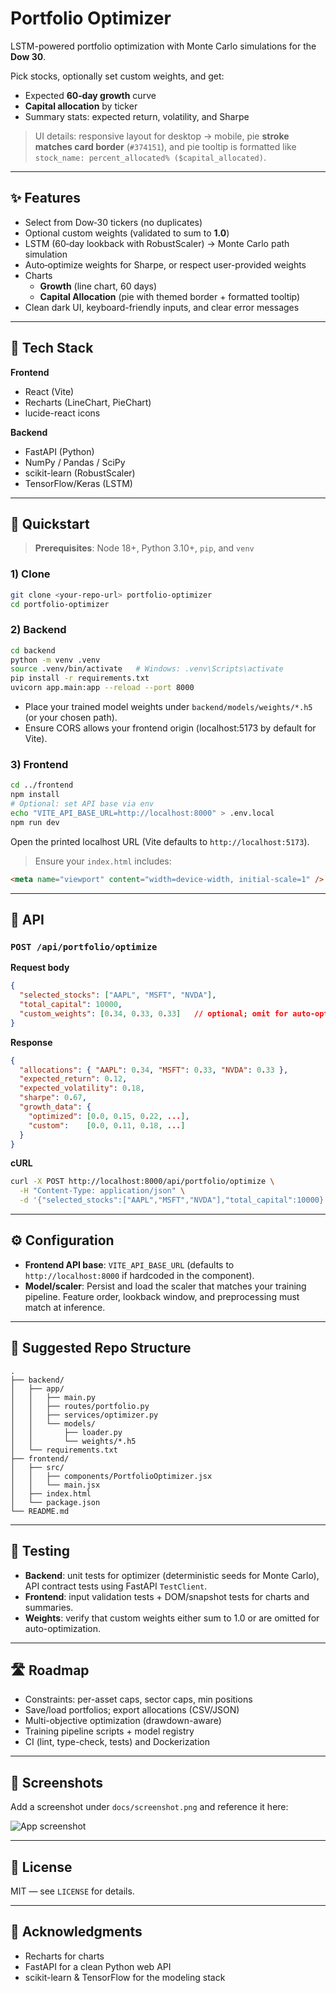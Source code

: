 # Portfolio Optimizer

LSTM-powered portfolio optimization with Monte Carlo simulations for the **Dow 30**.

Pick stocks, optionally set custom weights, and get:
- Expected **60‑day growth** curve
- **Capital allocation** by ticker
- Summary stats: expected return, volatility, and Sharpe

> UI details: responsive layout for desktop → mobile, pie **stroke matches card border** (`#374151`), and pie tooltip is formatted like  
> `stock_name: percent_allocated% ($capital_allocated)`.

---

## ✨ Features

- Select from Dow‑30 tickers (no duplicates)
- Optional custom weights (validated to sum to **1.0**)
- LSTM (60‑day lookback with RobustScaler) → Monte Carlo path simulation
- Auto‑optimize weights for Sharpe, or respect user-provided weights
- Charts
  - **Growth** (line chart, 60 days)
  - **Capital Allocation** (pie with themed border + formatted tooltip)
- Clean dark UI, keyboard-friendly inputs, and clear error messages

---

## 🧱 Tech Stack

**Frontend**
- React (Vite)
- Recharts (LineChart, PieChart)
- lucide-react icons

**Backend**
- FastAPI (Python)
- NumPy / Pandas / SciPy
- scikit-learn (RobustScaler)
- TensorFlow/Keras (LSTM)

---

## 🚀 Quickstart

> **Prerequisites**: Node 18+, Python 3.10+, `pip`, and `venv`

### 1) Clone
```bash
git clone <your-repo-url> portfolio-optimizer
cd portfolio-optimizer
```

### 2) Backend
```bash
cd backend
python -m venv .venv
source .venv/bin/activate   # Windows: .venv\Scripts\activate
pip install -r requirements.txt
uvicorn app.main:app --reload --port 8000
```

- Place your trained model weights under `backend/models/weights/*.h5` (or your chosen path).
- Ensure CORS allows your frontend origin (localhost:5173 by default for Vite).

### 3) Frontend
```bash
cd ../frontend
npm install
# Optional: set API base via env
echo "VITE_API_BASE_URL=http://localhost:8000" > .env.local
npm run dev
```

Open the printed localhost URL (Vite defaults to `http://localhost:5173`).

> Ensure your `index.html` includes:
```html
<meta name="viewport" content="width=device-width, initial-scale=1" />
```

---

## 🔌 API

### `POST /api/portfolio/optimize`

**Request body**
```json
{
  "selected_stocks": ["AAPL", "MSFT", "NVDA"],
  "total_capital": 10000,
  "custom_weights": [0.34, 0.33, 0.33]   // optional; omit for auto-optimization
}
```

**Response**
```json
{
  "allocations": { "AAPL": 0.34, "MSFT": 0.33, "NVDA": 0.33 },
  "expected_return": 0.12,
  "expected_volatility": 0.18,
  "sharpe": 0.67,
  "growth_data": {
    "optimized": [0.0, 0.15, 0.22, ...],
    "custom":    [0.0, 0.11, 0.18, ...]
  }
}
```

**cURL**
```bash
curl -X POST http://localhost:8000/api/portfolio/optimize \
  -H "Content-Type: application/json" \
  -d '{"selected_stocks":["AAPL","MSFT","NVDA"],"total_capital":10000}'
```

---

## ⚙️ Configuration

- **Frontend API base**: `VITE_API_BASE_URL` (defaults to `http://localhost:8000` if hardcoded in the component).
- **Model/scaler**: Persist and load the scaler that matches your training pipeline. Feature order, lookback window, and preprocessing must match at inference.

---

## 📁 Suggested Repo Structure

```
.
├── backend/
│   ├── app/
│   │   ├── main.py
│   │   ├── routes/portfolio.py
│   │   ├── services/optimizer.py
│   │   └── models/
│   │       ├── loader.py
│   │       └── weights/*.h5
│   └── requirements.txt
├── frontend/
│   ├── src/
│   │   ├── components/PortfolioOptimizer.jsx
│   │   └── main.jsx
│   ├── index.html
│   └── package.json
└── README.md
```

---

## 🧪 Testing

- **Backend**: unit tests for optimizer (deterministic seeds for Monte Carlo), API contract tests using FastAPI `TestClient`.
- **Frontend**: input validation tests + DOM/snapshot tests for charts and summaries.
- **Weights**: verify that custom weights either sum to 1.0 or are omitted for auto-optimization.

---

## 🛣️ Roadmap

- Constraints: per-asset caps, sector caps, min positions
- Save/load portfolios; export allocations (CSV/JSON)
- Multi-objective optimization (drawdown-aware)
- Training pipeline scripts + model registry
- CI (lint, type-check, tests) and Dockerization

---

## 📸 Screenshots

Add a screenshot under `docs/screenshot.png` and reference it here:

![App screenshot](docs/screenshot.png)

---

## 📝 License

MIT — see `LICENSE` for details.

---

## 🙌 Acknowledgments

- Recharts for charts
- FastAPI for a clean Python web API
- scikit-learn & TensorFlow for the modeling stack
